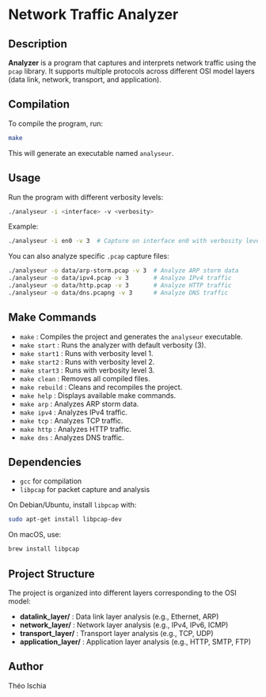 # Network Traffic Analyzer

## Description

**Analyzer** is a program that captures and interprets network traffic using the `pcap` library. It supports multiple protocols across different OSI model layers (data link, network, transport, and application).

## Compilation

To compile the program, run:

```sh
make
```

This will generate an executable named `analyseur`.

## Usage

Run the program with different verbosity levels:

```sh
./analyseur -i <interface> -v <verbosity>
```

Example:

```sh
./analyseur -i en0 -v 3  # Capture on interface en0 with verbosity level 3
```

You can also analyze specific `.pcap` capture files:

```sh
./analyseur -o data/arp-storm.pcap -v 3  # Analyze ARP storm data
./analyseur -o data/ipv4.pcap -v 3       # Analyze IPv4 traffic
./analyseur -o data/http.pcap -v 3       # Analyze HTTP traffic
./analyseur -o data/dns.pcapng -v 3      # Analyze DNS traffic
```

## Make Commands

- `make` : Compiles the project and generates the `analyseur` executable.
- `make start` : Runs the analyzer with default verbosity (3).
- `make start1` : Runs with verbosity level 1.
- `make start2` : Runs with verbosity level 2.
- `make start3` : Runs with verbosity level 3.
- `make clean` : Removes all compiled files.
- `make rebuild` : Cleans and recompiles the project.
- `make help` : Displays available make commands.
- `make arp` : Analyzes ARP storm data.
- `make ipv4` : Analyzes IPv4 traffic.
- `make tcp` : Analyzes TCP traffic.
- `make http` : Analyzes HTTP traffic.
- `make dns` : Analyzes DNS traffic.

## Dependencies

- `gcc` for compilation
- `libpcap` for packet capture and analysis

On Debian/Ubuntu, install `libpcap` with:

```sh
sudo apt-get install libpcap-dev
```

On macOS, use:

```sh
brew install libpcap
```

## Project Structure

The project is organized into different layers corresponding to the OSI model:

- **datalink\_layer/** : Data link layer analysis (e.g., Ethernet, ARP)
- **network\_layer/** : Network layer analysis (e.g., IPv4, IPv6, ICMP)
- **transport\_layer/** : Transport layer analysis (e.g., TCP, UDP)
- **application\_layer/** : Application layer analysis (e.g., HTTP, SMTP, FTP)

## Author

Théo Ischia

